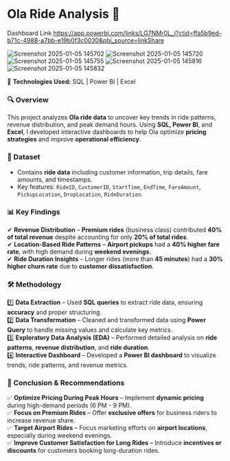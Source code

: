 # **Ola Ride Analysis 🚖**  


Dashboard Link
https://app.powerbi.com/links/LG7NMr0L_j?ctid=ffa5b9ed-b71c-4988-a7bb-e19b0f3c0030&pbi_source=linkShare

![Screenshot 2025-01-05 145702](https://github.com/user-attachments/assets/9d755d69-436e-4a32-90e1-ffa263bc7628)
![Screenshot 2025-01-05 145720](https://github.com/user-attachments/assets/df410647-7d58-4528-80ec-00ca0cd96195)
![Screenshot 2025-01-05 145755](https://github.com/user-attachments/assets/00bad880-aa7c-41c0-a9ab-dcf8f4ab18d5)
![Screenshot 2025-01-05 145816](https://github.com/user-attachments/assets/3918351f-f7cc-495b-bd0e-985b81cd6144)
![Screenshot 2025-01-05 145832](https://github.com/user-attachments/assets/ee7655e1-5a5b-47ea-b3fe-b5a0ecd0945a)


🚀 **Technologies Used:** SQL | Power BI | Excel  

### **🔍 Overview**  
This project analyzes **Ola ride data** to uncover key trends in ride patterns, revenue distribution, and peak demand hours. Using **SQL, Power BI**, and **Excel**, I developed interactive dashboards to help Ola optimize **pricing strategies** and improve **operational efficiency**.  

### **📂 Dataset**  
- Contains **ride data** including customer information, trip details, fare amounts, and timestamps.  
- Key features: `RideID`, `CustomerID`, `StartTime`, `EndTime`, `FareAmount`, `PickupLocation`, `DropLocation`, `RideDuration`.  

### **📊 Key Findings**  
✔ **Revenue Distribution** – **Premium rides** (business class) contributed **40% of total revenue** despite accounting for only **20% of total rides**.  
✔ **Location-Based Ride Patterns** – **Airport pickups** had a **40% higher fare rate**, with high demand during **weekend evenings**.  
✔ **Ride Duration Insights** – Longer rides (more than **45 minutes**) had a **30% higher churn rate** due to **customer dissatisfaction**.  

### **🛠 Methodology**  
1️⃣ **Data Extraction** – Used **SQL queries** to extract ride data, ensuring **accuracy** and proper structuring.  
2️⃣ **Data Transformation** – Cleaned and transformed data using **Power Query** to handle missing values and calculate key metrics.  
3️⃣ **Exploratory Data Analysis (EDA)** – Performed detailed analysis on **ride patterns**, **revenue distribution**, and **ride duration**.  
4️⃣ **Interactive Dashboard** – Developed a **Power BI dashboard** to visualize trends, ride patterns, and revenue metrics.  

### **📌 Conclusion & Recommendations**  
✅ **Optimize Pricing During Peak Hours** – Implement **dynamic pricing** during high-demand periods (6 PM - 9 PM).  
✅ **Focus on Premium Rides** – Offer **exclusive offers** for business riders to increase revenue share.  
✅ **Target Airport Rides** – Focus marketing efforts on **airport locations**, especially during weekend evenings.  
✅ **Improve Customer Satisfaction for Long Rides** – Introduce **incentives or discounts** for customers booking long-duration rides.  
